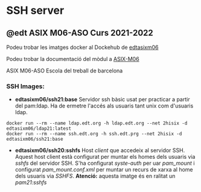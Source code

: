 # SSH server
## @edt ASIX M06-ASO Curs 2021-2022

Podeu trobar les imatges docker al Dockehub de [edtasixm06](https://hub.docker.com/u/edtasixm06/)

Podeu trobar la documentació del mòdul a [ASIX-M06](https://sites.google.com/site/asixm06edt/)

ASIX M06-ASO Escola del treball de barcelona


### SSH Images:

 * **edtasixm06/ssh21:base** Servidor ssh bàsic usat per practicar a partir del pam:ldap.
   Ha de ermetre l'accés als usuaris tant unix com d'usuaris ldap. 

``` 
docker run --rm --name ldap.edt.org -h ldap.edt.org --net 2hisix -d edtasixm06/ldap21:latest
docker run --rm --name ssh.edt.org -h ssh.edt.prg --net 2hisix -d edtasixm06/ssh21:base
```

* **edtasixm06/ssh20:sshfs** Host *client* que accedeix al servidor SSH. Aquest host client 
  està configurat per muntar els homes dels usuaris via *sshfs* del servidor SSH. S'ha 
  configurat *syste-auth* per uar *pam_mount* i configurat *pam_mount.conf.xml* per muntar
  un recurs de xarxa al home dels usuaris via *SSHFS*. 
  **Atenció:** aquesta imatge és en ralitat un *pam21:sshfs*


